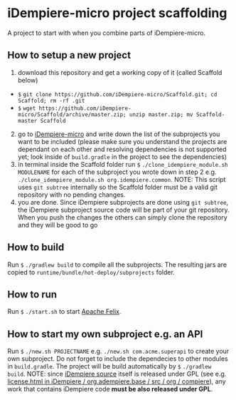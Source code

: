 # iDempiere-micro project scaffolding
A project to start with when you combine parts of iDempiere-micro.

## How to setup a new project
1. download this repository and get a working copy of it (called Scaffold below)
- `$` `git clone https://github.com/iDempiere-micro/Scaffold.git; cd Scaffold; rm -rf .git`
- `$` `wget https://github.com/iDempiere-micro/Scaffold/archive/master.zip; unzip master.zip; mv Scaffold-master Scaffold`

2. go to [iDempiere-micro](https://github.com/iDempiere-micro) and write down the list of the subprojects you want to be included (please make sure you understand the projects are dependant on each other and resolving dependencies is not supported yet; look inside of `build.gradle` in the project to see the dependencies)
3. in terminal inside the Scaffold folder run `$` `./clone_idempiere_module.sh MODULENAME` for each of the subproject you wrote down in step 2 e.g. `./clone_idempiere_module.sh org.idempiere.common`. NOTE: This script uses `git subtree` internally so the Scaffold folder must be a valid git repository with no pending changes.
4. you are done. Since iDempiere subprojects are done using `git subtree`, the iDempiere subproject source code will be part of your git repository. When you push the changes the others can simply clone the repository and they will be good to go

## How to build
Run `$` `./gradlew build` to compile all the subprojects. The resulting jars are copied to `runtime/bundle/hot-deploy/subprojects` folder.

## How to run
Run `$` `./start.sh` to start [Apache Felix](http://felix.apache.org/).

## How to start my own subproject e.g. an API
Run `$` `./new.sh PROJECTNAME`  e.g. `./new.sh com.acme.superapi` to create your own subproject. Do not forget to include the dependecies to other modules in `build.gradle`. The project will be build automatically by `$` `./gradlew build`. NOTE: since [iDempiere source](https://bitbucket.org/idempiere/idempiere) itself is released under GPL (see e.g. [license.html in iDempiere / org.adempiere.base / src / org / compiere](https://bitbucket.org/idempiere/idempiere/src/39457420a137f121132c4696c64d4f40002fa7a6/org.adempiere.base/src/org/compiere/license.html?at=default&fileviewer=file-view-default)), any work that contains iDempiere code **must be also released under GPL**.
